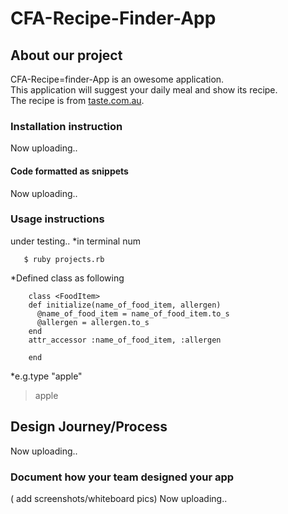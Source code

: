 # CFA-Recipe-Finder-App

## About our project
  CFA-Recipe=finder-App is an owesome application.  
  This application will suggest your daily meal and show its recipe.  
   The recipe is from [taste.com.au](http://www.taste.com.au/).  

### Installation instruction
Now uploading..
#### Code formatted as snippets
Now uploading..
### Usage instructions
under testing..
*in terminal num

`   $ ruby projects.rb`

*Defined class as following
```
    class <FoodItem>
    def initialize(name_of_food_item, allergen)
      @name_of_food_item = name_of_food_item.to_s
      @allergen = allergen.to_s
    end
    attr_accessor :name_of_food_item, :allergen

    end
```


*e.g.type "apple"
> apple


## Design Journey/Process
Now uploading..
### Document how your team designed your app
( add screenshots/whiteboard pics)
Now uploading..
